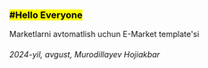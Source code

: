 ### <mark>#Hello Everyone</mark>

Marketlarni avtomatlish uchun E-Market template'si

###### 2024-yil, avgust, Murodillayev Hojiakbar
